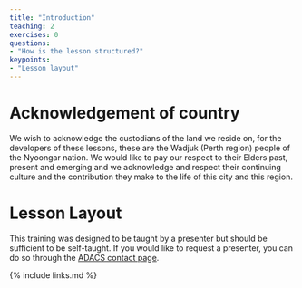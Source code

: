 ```yaml
---
title: "Introduction"
teaching: 2
exercises: 0
questions:
- "How is the lesson structured?"
keypoints:
- "Lesson layout"
---
```

# Acknowledgement of country
We wish to acknowledge the custodians of the land we reside on, for the developers of these lessons, these are the Wadjuk (Perth region) people of the Nyoongar nation.
We would like to pay our respect to their Elders past, present and emerging and we acknowledge and respect their continuing culture and the contribution they make to the life of this city and this region.

# Lesson Layout
This training was designed to be taught by a presenter but should be sufficient to be self-taught. If you would like to request a presenter, you can do so through the [ADACS contact page](https://adacs.org.au/#contact).

{% include links.md %}

